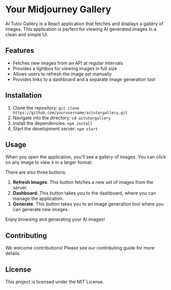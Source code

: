 # Your Midjourney Gallery

AI Tutor Gallery is a React application that fetches and displays a gallery of images. This application is perfect for viewing AI generated images in a clean and simple UI.

## Features

- Fetches new images from an API at regular intervals
- Provides a lightbox for viewing images in full size
- Allows users to refresh the image set manually
- Provides links to a dashboard and a separate image generation tool

## Installation

1. Clone the repository: `git clone https://github.com/yourusername/aitutorgallery.git`
2. Navigate into the directory: `cd aitutorgallery`
3. Install the dependencies: `npm install`
4. Start the development server: `npm start`

## Usage

When you open the application, you'll see a gallery of images. You can click on any image to view it in a larger format.

There are also three buttons:

1. **Refresh Images**: This button fetches a new set of images from the server.
2. **Dashboard**: This button takes you to the dashboard, where you can manage the application.
3. **Generate**: This button takes you to an image generation tool where you can generate new images.

Enjoy browsing and generating your AI images!

## Contributing

We welcome contributions! Please see our contributing guide for more details.

## License

This project is licensed under the MIT License.
